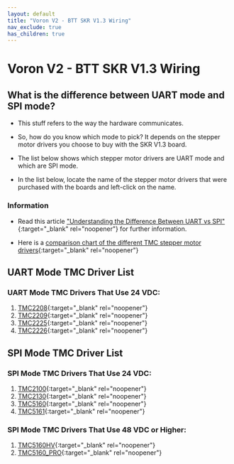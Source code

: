 ```yaml
---
layout: default
title: "Voron V2 - BTT SKR V1.3 Wiring"
nav_exclude: true
has_children: true
---
```


# Voron V2 - BTT SKR V1.3 Wiring

## What is the difference between UART mode and SPI mode?

* This stuff refers to the way the hardware communicates.

* So, how do you know which mode to pick? It depends on the stepper motor drivers you choose to buy with the SKR V1.3 board.

* The list below shows which stepper motor drivers are UART mode and which are SPI mode.

* In the list below, locate the name of the stepper motor drivers that were purchased with the boards and left-click on the name.

### Information

* Read this article ["Understanding the Difference Between UART vs SPI" ](./images/What_is_the_Difference_Between_SPI_vs_UART.pdf#toolbar=1&page=1){:target="_blank" rel="noopener"} for further information.

* Here is a [comparison chart of the different TMC stepper motor drivers](https://learn.watterott.com/silentstepstick/comparison/){:target="_blank" rel="noopener"}


## UART Mode TMC Driver List

### UART Mode TMC Drivers That Use 24 VDC:

1.  [TMC2208](./v2_skr13_wiring_inUARTmode#voron-v2---skr-v13-tmc2208-tmc2209-tmc2225-or-tmc2226){:target="_blank" rel="noopener"}
2.  [TMC2209](./v2_skr13_wiring_inUARTmode#voron-v2---skr-v13-tmc2208-tmc2209-tmc2225-or-tmc2226){:target="_blank" rel="noopener"}
3.  [TMC2225](./v2_skr13_wiring_inUARTmode#voron-v2---skr-v13-tmc2208-tmc2209-tmc2225-or-tmc2226){:target="_blank" rel="noopener"}
4.  [TMC2226](./v2_skr13_wiring_inUARTmode#voron-v2---skr-v13-tmc2208-tmc2209-tmc2225-or-tmc2226){:target="_blank" rel="noopener"}


## SPI Mode TMC Driver List

### SPI Mode TMC Drivers That Use 24 VDC:

1.  [TMC2100](./v2_skr13_wiring_inSPImode#voron-v2---skr-v13-tmc2100-tmc2130-tmc5160-tmc5161-tmc5160hv-tmc5160pro){:target="_blank" rel="noopener"}
2.  [TMC2130](./v2_skr13_wiring_inSPImode#voron-v2---skr-v13-tmc2100-tmc2130-tmc5160-tmc5161-tmc5160hv-tmc5160pro){:target="_blank" rel="noopener"}
3.  [TMC5160](./v2_skr13_wiring_inSPImode#voron-v2---skr-v13-tmc2100-tmc2130-tmc5160-tmc5161-tmc5160hv-tmc5160pro){:target="_blank" rel="noopener"}
4.  [TMC5161](./v2_skr13_wiring_inSPImode#voron-v2---skr-v13-tmc2100-tmc2130-tmc5160-tmc5161-tmc5160hv-tmc5160pro){:target="_blank" rel="noopener"}

### SPI Mode TMC Drivers That Use 48 VDC or Higher:

1. [TMC5160HV](./v2_skr13_wiring_inSPImode#voron-v2---skr-v13-tmc2100-tmc2130-tmc5160-tmc5161-tmc5160hv-tmc5160pro){:target="_blank" rel="noopener"}
2. [TMC5160_PRO](./v2_skr13_wiring_inSPImode#voron-v2---skr-v13-tmc2100-tmc2130-tmc5160-tmc5161-tmc5160hv-tmc5160pro){:target="_blank" rel="noopener"}